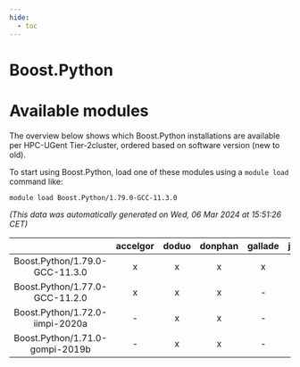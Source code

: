 ```yaml
---
hide:
  - toc
---
```


Boost.Python
============

# Available modules


The overview below shows which Boost.Python installations are available per HPC-UGent Tier-2cluster, ordered based on software version (new to old).

To start using Boost.Python, load one of these modules using a `module load` command like:

```shell
module load Boost.Python/1.79.0-GCC-11.3.0
```

*(This data was automatically generated on Wed, 06 Mar 2024 at 15:51:26 CET)*  

| |accelgor|doduo|donphan|gallade|joltik|skitty|
| :---: | :---: | :---: | :---: | :---: | :---: | :---: |
|Boost.Python/1.79.0-GCC-11.3.0|x|x|x|x|x|x|
|Boost.Python/1.77.0-GCC-11.2.0|x|x|x|-|x|x|
|Boost.Python/1.72.0-iimpi-2020a|-|x|x|-|x|x|
|Boost.Python/1.71.0-gompi-2019b|-|x|x|-|x|x|
